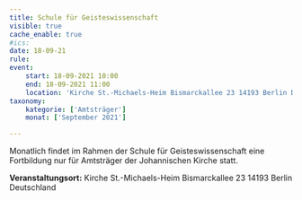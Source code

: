 ```yaml
---
title: Schule für Geisteswissenschaft
visible: true
cache_enable: true
#ics: 
date: 18-09-21
rule: 
event:
	start: 18-09-2021 10:00
	end: 18-09-2021 11:00
	location: 'Kirche St.-Michaels-Heim Bismarckallee 23 14193 Berlin Deutschland'
taxonomy:
	kategorie: ['Amtsträger']
	monat: ['September 2021']

---
```

Monatlich findet im Rahmen der Schule für Geisteswissenschaft eine Fortbildung nur für Amtsträger der Johannischen Kirche statt.



**Veranstaltungsort:** Kirche St.-Michaels-Heim
Bismarckallee 23
14193 Berlin
Deutschland

